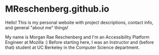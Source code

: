 # MReschenberg.github.io
Hello! This is my personal website with project descriptions, contact info, and general "about me" things!

My name is Morgan Rae Reschenberg and I'm an Accessibility Platform Engineer at Mozilla :) Before starting here, I was an Instructor and (before that) student at UC Berkeley in the Computer Science department. 
